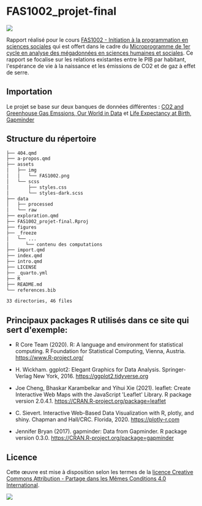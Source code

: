 # FAS1002_projet-final

[![](https://img.shields.io/badge/Licence-CC%20BY--SA%204.0-lightgrey.svg)](http://creativecommons.org/licenses/by-sa/4.0/deed.fr)

Rapport réalisé pour le cours [FAS1002 - Initiation à la programmation en sciences sociales](https://admission.umontreal.ca/cours-et-horaires/cours/fas-1002/) qui est offert dans le cadre du [Microprogramme de 1er cycle en analyse des mégadonnées en sciences humaines et sociales](https://admission.umontreal.ca/programmes/microprogramme-de-1er-cycle-en-analyse-des-megadonnees-en-sciences-humaines-et-sociales/structure-du-programme/). Ce rapport se focalise sur les relations existantes entre le PIB par habitant, l'espérance de vie à la naissance et les émissions de CO2 et de gaz à effet de serre.

## Importation

Le projet se base sur deux banques de données différentes : [CO2 and Greenhouse Gas Emssions, Our World in Data](https://github.com/owid/co2-data) et [Life Expectancy at Birth, Gapminder](https://www.gapminder.org/tag/life-expectancy/)

## Structure du répertoire

``` bash
├── 404.qmd
├── a-propos.qmd
├── assets
│   ├── img
│   │   └── FAS1002.png
│   └── scss
│       ├── styles.css
│       └── styles-dark.scss
├── data
│   ├── processed
│   └── raw
├── exploration.qmd
├── FAS1002_projet-final.Rproj
├── figures
├── _freeze
│   └── ...
│      └── contenu des computations
├── import.qmd
├── index.qmd
├── intro.qmd
├── LICENSE
├── _quarto.yml
├── R
├── README.md
└── references.bib

33 directories, 46 files
```


## Principaux packages R utilisés dans ce site qui sert d'exemple:

-   R Core Team (2020). R: A language and environment for statistical computing. R Foundation for Statistical Computing, Vienna, Austria. <https://www.R-project.org/>

-   H. Wickham. ggplot2: Elegant Graphics for Data Analysis. Springer-Verlag New York, 2016. <https://ggplot2.tidyverse.org>

-   Joe Cheng, Bhaskar Karambelkar and Yihui Xie (2021). leaflet: Create Interactive Web Maps with the JavaScript 'Leaflet' Library. R package version 2.0.4.1. <https://CRAN.R-project.org/package=leaflet>

-   C. Sievert. Interactive Web-Based Data Visualization with R, plotly, and shiny. Chapman and Hall/CRC. Florida, 2020. <https://plotly-r.com>

-   Jennifer Bryan (2017). gapminder: Data from Gapminder. R package version 0.3.0. <https://CRAN.R-project.org/package=gapminder>

## Licence

Cette œuvre est mise à disposition selon les termes de la [licence Creative Commons Attribution - Partage dans les Mêmes Conditions 4.0 International](http://creativecommons.org/licenses/by-sa/4.0/deed.fr).

[![](https://licensebuttons.net/l/by-sa/4.0/88x31.png)](http://creativecommons.org/licenses/by-sa/4.0/deed.fr)

